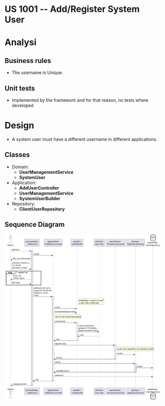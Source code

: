 US 1001 -- Add/Register System User
==============================

# Analysi

## Business rules

- The username is Unique.


## Unit tests

- Implemented by the framework and for that reason, no tests where developed

# Design

- A system user must have a different username in different applications.

## Classes

- Domain:
    + **UserManagementService**
    + **SystemUser**
- Application:
    + **AddUserController**
    + **UserManagementService**
    + **SystemUserBuilder**
- Repository:
    + **ClientUserRepository**

## Sequence Diagram

![diagram](./addUserSD.svg)
